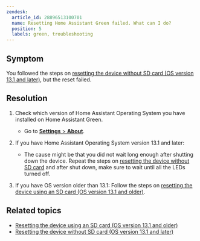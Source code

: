```yaml
---
zendesk:
  article_id: 28896513100701
  name: Resetting Home Assistant Green failed. What can I do?
  position: 5
  labels: green, troubleshooting
---
```


## Symptom

You followed the steps on [resetting the device without SD card (OS version 13.1 and later)](/hc/en-us/articles/25161225495837), but the reset failed.

## Resolution

1. Check which version of Home Assistant Operating System you have installed on Home Assistant Green.
   - Go to [**Settings** > **About**](https://my.home-assistant.io/redirect/info/).

2. If you have Home Assistant Operating System version 13.1 and later:

   - The cause might be that you did not wait long enough after shutting down the device. Repeat the steps on [resetting the device without SD card](/hc/en-us/articles/25161225495837) and after shut down, make sure to wait until all the LEDs turned off.
3. If you have OS version older than 13.1: Follow the steps on [resetting the device using an SD card (OS version 13.1 and older)](/hc/en-us/articles/25162566451485).

## Related topics

- [Resetting the device using an SD card (OS version 13.1 and older)](/hc/en-us/articles/25162566451485)
- [Resetting the device without SD card (OS version 13.1 and later)](/hc/en-us/articles/25161225495837)
